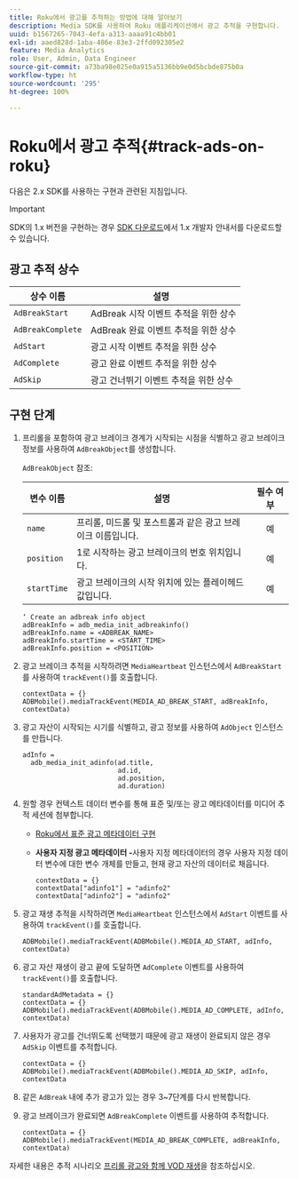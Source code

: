 ```yaml
---
title: Roku에서 광고를 추적하는 방법에 대해 알아보기
description: Media SDK를 사용하여 Roku 애플리케이션에서 광고 추적을 구현합니다.
uuid: b1567265-7043-4efa-a313-aaaa91c4bb01
exl-id: aaed828d-1aba-486e-83e3-2ffd092305e2
feature: Media Analytics
role: User, Admin, Data Engineer
source-git-commit: a73ba98e025e0a915a5136bb9e0d5bcbde875b0a
workflow-type: ht
source-wordcount: '295'
ht-degree: 100%

---
```


# Roku에서 광고 추적{#track-ads-on-roku}

다음은 2.x SDK를 사용하는 구현과 관련된 지침입니다.

>[!IMPORTANT]
>
>SDK의 1.x 버전을 구현하는 경우 [SDK 다운로드](/help/getting-started/download-sdks.md)에서 1.x 개발자 안내서를 다운로드할 수 있습니다.

## 광고 추적 상수

| 상수 이름 | 설명   |
|---|---|
| `AdBreakStart` | AdBreak 시작 이벤트 추적을 위한 상수 |
| `AdBreakComplete` | AdBreak 완료 이벤트 추적을 위한 상수 |
| `AdStart` | 광고 시작 이벤트 추적을 위한 상수 |
| `AdComplete` | 광고 완료 이벤트 추적을 위한 상수 |
| `AdSkip` | 광고 건너뛰기 이벤트 추적을 위한 상수 |

## 구현 단계

1. 프리롤을 포함하여 광고 브레이크 경계가 시작되는 시점을 식별하고 광고 브레이크 정보를 사용하여 `AdBreakObject`를 생성합니다.

   `AdBreakObject` 참조:

   | 변수 이름 | 설명 | 필수 여부 |
   | --- | --- | :---: |
   | `name` | 프리롤, 미드롤 및 포스트롤과 같은 광고 브레이크 이름입니다. | 예 |
   | `position` | 1로 시작하는 광고 브레이크의 번호 위치입니다. | 예 |
   | `startTime` | 광고 브레이크의 시작 위치에 있는 플레이헤드 값입니다. | 예 |

   ```
   ‘ Create an adbreak info object
   adBreakInfo = adb_media_init_adbreakinfo()
   adBreakInfo.name = <ADBREAK_NAME>
   adBreakInfo.startTime = <START_TIME>
   adBreakInfo.position = <POSITION>
   ```

1. 광고 브레이크 추적을 시작하려면 `MediaHeartbeat` 인스턴스에서 `AdBreakStart`를 사용하여 `trackEvent()`를 호출합니다.

   ```
   contextData = {}
   ADBMobile().mediaTrackEvent(MEDIA_AD_BREAK_START, adBreakInfo, contextData)
   ```

1. 광고 자산이 시작되는 시기를 식별하고, 광고 정보를 사용하여 `AdObject` 인스턴스를 만듭니다.

   ```
   adInfo =  
     adb_media_init_adinfo(ad.title,  
                           ad.id,  
                           ad.position,  
                           ad.duration)
   ```

1. 원할 경우 컨텍스트 데이터 변수를 통해 표준 및/또는 광고 메타데이터를 미디어 추적 세션에 첨부합니다.

   * [Roku에서 표준 광고 메타데이터 구현](/help/use-cases/track-ads/impl-std-ad-metadata/impl-std-ad-metadata-roku.md)
   * **사용자 지정 광고 메타데이터 -**&#x200B;사용자 지정 메타데이터의 경우 사용자 지정 데이터 변수에 대한 변수 개체를 만들고, 현재 광고 자산의 데이터로 채웁니다.

      ```
      contextData = {}
      contextData["adinfo1"] = "adinfo2"
      contextData["adinfo2"] = "adinfo2"
      ```

1. 광고 재생 추적을 시작하려면 `MediaHeartbeat` 인스턴스에서 `AdStart` 이벤트를 사용하여 `trackEvent()`를 호출합니다.

   ```
   ADBMobile().mediaTrackEvent(ADBMobile().MEDIA_AD_START, adInfo, contextData)
   ```

1. 광고 자산 재생이 광고 끝에 도달하면 `AdComplete` 이벤트를 사용하여 `trackEvent()`를 호출합니다.

   ```
   standardAdMetadata = {}
   contextData = {}
   ADBMobile().mediaTrackEvent(ADBMobile().MEDIA_AD_COMPLETE, adInfo, contextData)
   ```

1. 사용자가 광고를 건너뛰도록 선택했기 때문에 광고 재생이 완료되지 않은 경우 `AdSkip` 이벤트를 추적합니다.

   ```
   contextData = {}
   ADBMobile().mediaTrackEvent(ADBMobile().MEDIA_AD_SKIP, adInfo, contextData
   ```

1. 같은 `AdBreak` 내에 추가 광고가 있는 경우 3~7단계를 다시 반복합니다.
1. 광고 브레이크가 완료되면 `AdBreakComplete` 이벤트를 사용하여 추적합니다.

   ```
   contextData = {}
   ADBMobile().mediaTrackEvent(MEDIA_AD_BREAK_COMPLETE, adBreakInfo, contextData)
   ```

자세한 내용은 추적 시나리오 [프리롤 광고와 함께 VOD 재생](/help/use-cases/tracking-scenarios/vod-preroll-ads.md)을 참조하십시오.
